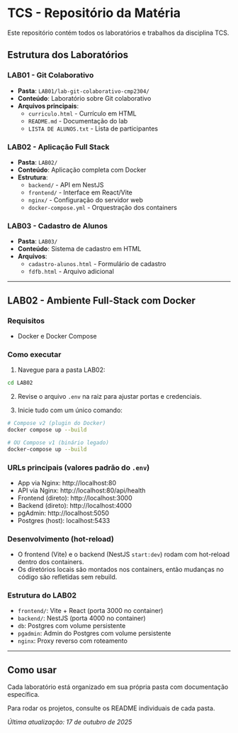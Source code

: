 # TCS - Repositório da Matéria

Este repositório contém todos os laboratórios e trabalhos da disciplina TCS.

## Estrutura dos Laboratórios

### LAB01 - Git Colaborativo
- **Pasta**: `LAB01/lab-git-colaborativo-cmp2304/`
- **Conteúdo**: Laboratório sobre Git colaborativo
- **Arquivos principais**:
  - `curriculo.html` - Currículo em HTML
  - `README.md` - Documentação do lab
  - `LISTA DE ALUNOS.txt` - Lista de participantes

### LAB02 - Aplicação Full Stack
- **Pasta**: `LAB02/`
- **Conteúdo**: Aplicação completa com Docker
- **Estrutura**:
  - `backend/` - API em NestJS
  - `frontend/` - Interface em React/Vite
  - `nginx/` - Configuração do servidor web
  - `docker-compose.yml` - Orquestração dos containers

### LAB03 - Cadastro de Alunos
- **Pasta**: `LAB03/`
- **Conteúdo**: Sistema de cadastro em HTML
- **Arquivos**:
  - `cadastro-alunos.html` - Formulário de cadastro
  - `fdfb.html` - Arquivo adicional

---

## LAB02 - Ambiente Full-Stack com Docker

### Requisitos
- Docker e Docker Compose

### Como executar

1. Navegue para a pasta LAB02:
```bash
cd LAB02
```

2. Revise o arquivo `.env` na raiz para ajustar portas e credenciais.

3. Inicie tudo com um único comando:
```bash
# Compose v2 (plugin do Docker)
docker compose up --build

# OU Compose v1 (binário legado)
docker-compose up --build
```

### URLs principais (valores padrão do `.env`)
- App via Nginx: http://localhost:80
- API via Nginx: http://localhost:80/api/health
- Frontend (direto): http://localhost:3000
- Backend (direto): http://localhost:4000
- pgAdmin: http://localhost:5050
- Postgres (host): localhost:5433

### Desenvolvimento (hot-reload)
- O frontend (Vite) e o backend (NestJS `start:dev`) rodam com hot-reload dentro dos containers.
- Os diretórios locais são montados nos containers, então mudanças no código são refletidas sem rebuild.

### Estrutura do LAB02
- `frontend/`: Vite + React (porta 3000 no container)
- `backend/`: NestJS (porta 4000 no container)
- `db`: Postgres com volume persistente
- `pgadmin`: Admin do Postgres com volume persistente
- `nginx`: Proxy reverso com roteamento

---

## Como usar

Cada laboratório está organizado em sua própria pasta com documentação específica.

Para rodar os projetos, consulte os README individuais de cada pasta.

_Última atualização: 17 de outubro de 2025_
